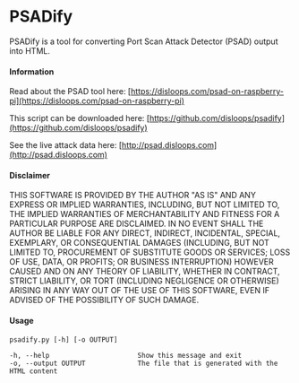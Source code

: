 # PSADify

PSADify is a tool for converting Port Scan Attack Detector (PSAD) output into HTML.

#### Information

Read about the PSAD tool here: [https://disloops.com/psad-on-raspberry-pi](https://disloops.com/psad-on-raspberry-pi)

This script can be downloaded here: [https://github.com/disloops/psadify](https://github.com/disloops/psadify)

See the live attack data here: [http://psad.disloops.com](http://psad.disloops.com)

#### Disclaimer

THIS SOFTWARE IS PROVIDED BY THE AUTHOR "AS IS" AND ANY EXPRESS OR IMPLIED WARRANTIES, INCLUDING, BUT NOT LIMITED TO, THE IMPLIED WARRANTIES OF MERCHANTABILITY AND FITNESS FOR A PARTICULAR PURPOSE ARE DISCLAIMED. IN NO EVENT SHALL THE AUTHOR BE LIABLE FOR ANY DIRECT, INDIRECT, INCIDENTAL, SPECIAL, EXEMPLARY, OR CONSEQUENTIAL DAMAGES (INCLUDING, BUT NOT LIMITED TO, PROCUREMENT OF SUBSTITUTE GOODS OR SERVICES; LOSS OF USE, DATA, OR PROFITS; OR BUSINESS INTERRUPTION) HOWEVER CAUSED AND ON ANY THEORY OF LIABILITY, WHETHER IN CONTRACT, STRICT LIABILITY, OR TORT (INCLUDING NEGLIGENCE OR OTHERWISE) ARISING IN ANY WAY OUT OF THE USE OF THIS SOFTWARE, EVEN IF ADVISED OF THE POSSIBILITY OF SUCH DAMAGE.

#### Usage

```
psadify.py [-h] [-o OUTPUT]

-h, --help                      Show this message and exit
-o, --output OUTPUT             The file that is generated with the HTML content
```
